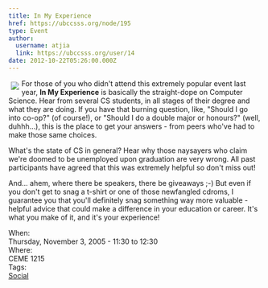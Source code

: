 ```yaml
---
title: In My Experience 
href: https://ubccsss.org/node/195
type: Event
author:
  username: atjia
  link: https://ubccsss.org/user/14
date: 2012-10-22T05:26:00.000Z
---
```


<div class="field field-name-body field-type-text-with-summary field-label-hidden"><div class="field-items"><div class="field-item even"><p><img src="/files/presentor.jpg" align="left" vspace="5" hspace="5">For those of you who didn&apos;t attend this extremely popular event last year, <b>In My Experience</b> is basically the straight-dope on Computer Science.  Hear from several CS students, in all stages of their degree and what they are doing.  If you have that burning question, like, &quot;Should I go into co-op?&quot; (of course!), or &quot;Should I do a double major or honours?&quot; (well, duhhh...), this is the place to get your answers - from peers who&apos;ve had to make those same choices.</p>
<p>What&apos;s the state of CS in general?  Hear why those naysayers who claim we&apos;re doomed to be unemployed upon graduation are very wrong.  All past participants have agreed that this was extremely helpful so don&apos;t miss out!</p>
<p>And... ahem, where there be speakers, there be giveaways ;-)  But even if you don&apos;t get to snag a t-shirt or one of those newfangled cdroms, I guarantee you that you&apos;ll definitely snag something way more valuable - helpful advice that could make a difference in your education or career.  It&apos;s what you make of it, and it&apos;s your experience!</p>
<!--break--></div></div></div><div class="field field-name-field-dates field-type-datetime field-label-above"><div class="field-label">When:&#xA0;</div><div class="field-items"><div class="field-item even"><span class="date-display-single">Thursday, November 3, 2005 - <span class="date-display-range"><span class="date-display-start">11:30</span> to <span class="date-display-end">12:30</span></span></span></div></div></div><div class="field field-name-field-location field-type-text field-label-above"><div class="field-label">Where:&#xA0;</div><div class="field-items"><div class="field-item even">CEME 1215</div></div></div>    <footer>
    <div class="field field-name-field-tags field-type-taxonomy-term-reference field-label-above"><div class="field-label">Tags:&#xA0;</div><div class="field-items"><div class="field-item even"><a href="/social">Social</a></div></div></div>      </footer>